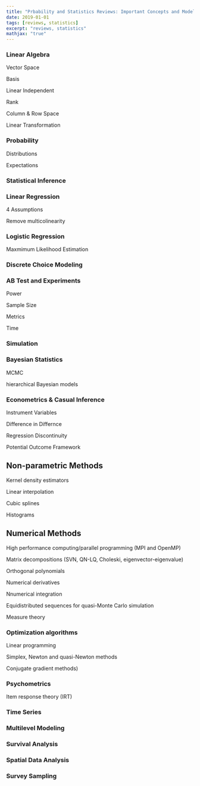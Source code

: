 ```yaml
---
title: "Prbability and Statistics Reviews: Important Concepts and Models (In Progress)"
date: 2019-01-01
tags: [reviews, statistics]
excerpt: "reviews, statistics"
mathjax: "true"
---
```

### Linear Algebra
Vector Space

Basis

Linear Independent

Rank

Column & Row Space

Linear Transformation

### Probability

Distributions
 
Expectations

### Statistical Inference

### Linear Regression

4 Assumptions

Remove multicolinearity

### Logistic Regression

Maxmimum Likelihood Estimation

### Discrete Choice Modeling

### AB Test and Experiments

Power

Sample Size

Metrics

Time 

### Simulation

### Bayesian Statistics

MCMC

hierarchical Bayesian models




### Econometrics & Casual Inference

Instrument Variables

Difference in Differnce

Regression Discontinuity

Potential Outcome Framework

## Non-parametric Methods

Kernel density estimators

Linear interpolation

Cubic splines

Histograms


## Numerical Methods

High performance computing/parallel programming (MPI and OpenMP)

Matrix decompositions (SVN, QN-LQ, Choleski, eigenvector-eigenvalue)

Orthogonal polynomials

Numerical derivatives

Nnumerical integration

Equidistributed sequences for quasi-Monte Carlo simulation

Measure theory

### Optimization algorithms

Linear programming

Simplex, Newton and quasi-Newton methods

Conjugate gradient methods)

### Psychometrics

Item response theory (IRT)

### Time Series

### Multilevel Modeling

### Survival Analysis

### Spatial Data Analysis

### Survey Sampling
